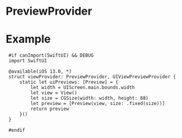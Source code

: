 # PreviewProvider

# Example

     #if canImport(SwiftUI) && DEBUG
     import SwiftUI
     
     @available(iOS 13.0, *)
     struct viewProvider: PreviewProvider, UIViewPreviewProvider {
         static let uiPreviews: [Preview] = {
             let width = UIScreen.main.bounds.width
             let view = View()
             let size = CGSize(width: width, height: 88)
             let preview = [Preview(view, size: .fixed(size))]
             return preview
         }()
     }
        
     #endif
